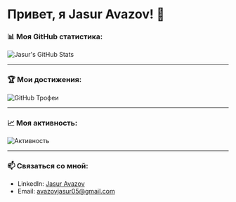 # Привет, я Jasur Avazov! 👋

### 📊 Моя GitHub статистика:
![Jasur's GitHub Stats](https://github-readme-stats.vercel.app/api?username=avazovjasur&show_icons=true&theme=radical)

---

### 🏆 Мои достижения:
![GitHub Трофеи](https://github-profile-trophy.vercel.app/?username=avazovjasur&theme=radical&margin-w=15)

---

### 📈 Моя активность:
![Активность](https://github-readme-activity-graph.vercel.app/graph?username=avazovjasur&theme=react-dark)

---

### 📫 Связаться со мной:
- LinkedIn: [Jasur Avazov](https://www.linkedin.com/in/jasur-avazov-312686235/)
- Email: avazovjasur05@gmail.com
